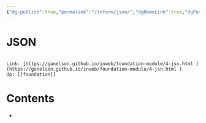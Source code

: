 ```yaml
---
{"dg-publish":true,"permalink":"/inform/json/","dgHomeLink":true,"dgPassFrontmatter":false}
---
```


# JSON
```ad-info

Link: [https://ganelson.github.io/inweb/foundation-module/4-jsn.html ](https://ganelson.github.io/inweb/foundation-module/4-jsn.html )
Up: [[foundation]]
```

# Contents
- 